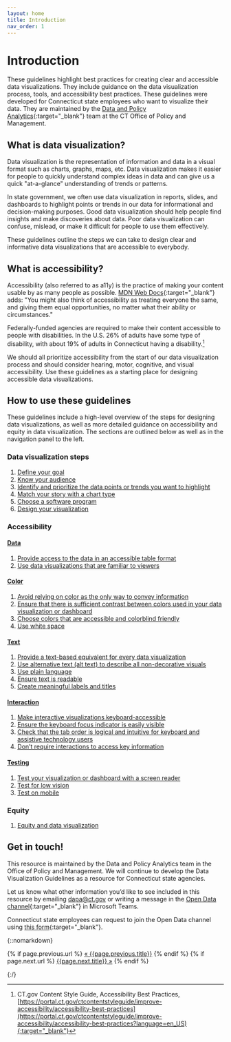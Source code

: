 ```yaml
---
layout: home
title: Introduction
nav_order: 1
---
```

# Introduction 

These guidelines highlight best practices for creating clear and accessible data visualizations. They include guidance on the data visualization process, tools, and accessibility best practices. These guidelines were developed for Connecticut state employees who want to visualize their data. They are maintained by the [Data and Policy Analytics](https://portal.ct.gov/datapolicy/){:target="_blank"} team at the CT Office of Policy and Management.

## What is data visualization? 

Data visualization is the representation of information and data in a visual format such as charts, graphs, maps, etc. Data visualization makes it easier for people to quickly understand complex ideas in data and can give us a quick "at-a-glance" understanding of trends or patterns.

In state government, we often use data visualization in reports, slides, and dashboards to highlight points or trends in our data for informational and decision-making purposes. Good data visualization should help people find insights and make discoveries about data. Poor data visualization can confuse, mislead, or make it difficult for people to use them effectively. 

These guidelines outline the steps we can take to design clear and informative data visualizations that are accessible to everybody. 

## What is accessibility? 

Accessibility (also referred to as a11y) is the practice of making your content usable by as many people as possible. [MDN Web Docs](https://developer.mozilla.org/en-US/docs/Learn/Accessibility/What_is_accessibility){:target="_blank"} adds: "You might also think of accessibility as treating everyone the same, and giving them equal opportunities, no matter what their ability or circumstances."

Federally-funded agencies are required to make their content accessible to people with disabilities. In the U.S. 26% of adults have some type of disability, with about 19% of adults in Connecticut having a disability.[^1]

We should all prioritize accessibility from the start of our data visualization process and should consider hearing, motor, cognitive, and visual accessibility. Use these guidelines as a starting place for designing accessible data visualizations. 

## How to use these guidelines 

These guidelines include a high-level overview of the steps for designing data visualizations, as well as more detailed guidance on accessibility and equity in data visualization. The sections are outlined below as well as in the navigation panel to the left.

### Data visualization steps
1. [Define your goal](data-visualization-steps\1_define_your_goal)
2. [Know your audience](data-visualization-steps\2_know_your_audience)
3. [Identify and prioritize the data points or trends you want to highlight](data-visualization-steps\3_identify_data_to_highlight)
4. [Match your story with a chart type](data-visualization-steps\4_choose_chart_type)
5. [Choose a software program](data-visualization-steps\5_choose_software_program)
6. [Design your visualization](data-visualization-steps\6_design)

### Accessibility 
#### [Data](/data-visualization-guidelines/accessibility/data/data_intro)
1. [Provide access to the data in an accessible table format](/data-visualization-guidelines/accessibility/data/table_format)
2. [Use data visualizations that are familiar to viewers](/data-visualization-guidelines/accessibility/data/familiar_visualizations)

#### [Color](/data-visualization-guidelines/accessibility/color/color_intro)
1. [Avoid relying on color as the only way to convey information](/data-visualization-guidelines/accessibility/color/color_alone)
2. [Ensure that there is sufficient contrast between colors used in your data visualization or dashboard](/data-visualization-guidelines/accessibility/color/color_contrast)
3. [Choose colors that are accessible and colorblind friendly](/data-visualization-guidelines/accessibility/color/colorblind_friendly)
4. [Use white space](/data-visualization-guidelines/accessibility/color/white_space)

#### [Text](/data-visualization-guidelines/accessibility/text/text_intro)
1. [Provide a text-based equivalent for every data visualization](/data-visualization-guidelines/accessibility/text/text_equivalent)
2. [Use alternative text (alt text) to describe all non-decorative visuals](/data-visualization-guidelines/accessibility/text/alt_text)
3. [Use plain language](/data-visualization-guidelines/accessibility/text/plain_language)
4. [Ensure text is readable](/data-visualization-guidelines/accessibility/text/readable_text)
5. [Create meaningful labels and titles](/data-visualization-guidelines/accessibility/text/labels_and_titles)

#### [Interaction](/data-visualization-guidelines/accessibility/interaction/interaction_intro)
1. [Make interactive visualizations keyboard-accessible](/data-visualization-guidelines/accessibility/interaction/keyboard)
2. [Ensure the keyboard focus indicator is easily visible](/data-visualization-guidelines/accessibility/interaction/focus_indicator)
3. [Check that the tab order is logical and intuitive for keyboard and assistive technology users](/data-visualization-guidelines/accessibility/interaction/tab_order)
4. [Don’t require interactions to access key information](/data-visualization-guidelines/accessibility/interaction/key_information)

#### [Testing](/data-visualization-guidelines/accessibility/testing/testing_intro)
1. [Test your visualization or dashboard with a screen reader](/data-visualization-guidelines/accessibility/testing/screen_reader)
2. [Test for low vision](/data-visualization-guidelines/accessibility/testing/low_vision)
3. [Test on mobile](/data-visualization-guidelines/accessibility/testing/mobile)

### Equity 
1. [Equity and data visualization](/data-visualization-guidelines/equity)

## Get in touch!

This resource is maintained by the Data and Policy Analytics team in the Office of Policy and Management. We will continue to develop the Data Visualization Guidelines as a resource for Connecticut state agencies. 

Let us know what other information you’d like to see included in this resource by emailing [dapa@ct.gov](mailto:dapa@ct.gov) or writing a message in the [Open Data channel](https://teams.microsoft.com/l/channel/19%3aby3J-Sxn821cmhl_aTjmxUfRlz90F7Nzhn20G9zqDOA1%40thread.tacv2/General?groupId=620a4f72-4ad4-43ce-93a4-0079cb317718&tenantId=118b7cfa-a3dd-48b9-b026-31ff69bb738b){:target="_blank"} in Microsoft Teams.

Connecticut state employees can request to join the Open Data channel using [this form](https://forms.office.com/Pages/ResponsePage.aspx?id=-nyLEd2juUiwJjH_abtzi5L_xJbiJ_5BoyF_jDckfpJUM1JNU0ZMNVhZRFA0MVlYOUdCNjA1TkRTWC4u){:target="_blank"}. 

[^1]: CT.gov Content Style Guide, Accessibility Best Practices, [https://portal.ct.gov/ctcontentstyleguide/improve-accessibility/accessibility-best-practices](https://portal.ct.gov/ctcontentstyleguide/improve-accessibility/accessibility-best-practices?language=en_US){:target="_blank"}


{::nomarkdown}<div class="PageNavigation">
  {% if page.previous.url %}
    <a class="prev" href="{{page.previous.url}}">&laquo; {{page.previous.title}}</a>
  {% endif %}
  {% if page.next.url %}
    <a class="next" href="{{page.next.url}}">{{page.next.title}} &raquo;</a>
  {% endif %}
</div>
{:/}